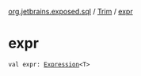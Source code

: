 [org.jetbrains.exposed.sql](../index.md) / [Trim](index.md) / [expr](.)

# expr

`val expr: `[`Expression`](../-expression/index.md)`<T>`